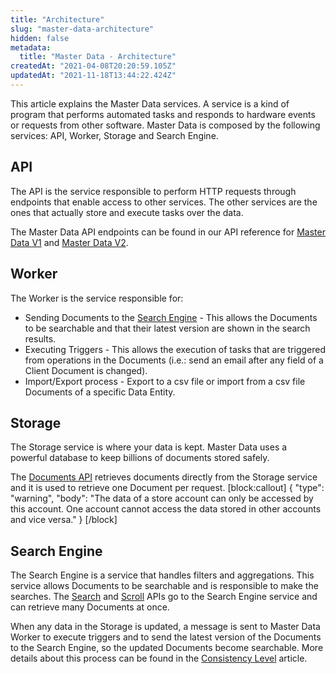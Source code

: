 ```yaml
---
title: "Architecture"
slug: "master-data-architecture"
hidden: false
metadata: 
  title: "Master Data - Architecture"
createdAt: "2021-04-08T20:20:59.105Z"
updatedAt: "2021-11-18T13:44:22.424Z"
---
```

This article explains the Master Data services. A service is a kind of program that performs automated tasks and responds to hardware events or requests from other software. Master Data is composed by the following services: API, Worker, Storage and Search Engine.

## API

The API is the service responsible to perform HTTP requests through endpoints that enable access to other services. The other services are the ones that actually store and execute tasks over the data.

The Master Data API endpoints can be found in our API reference for [Master Data V1](ref:master-data-api-v1-overview) and [Master Data V2](ref:master-data-api-v2-overview).

## Worker

The Worker is the service responsible for:

- Sending Documents to the [Search Engine](#search-engine) - This allows the Documents to be searchable and that their latest version are shown in the search results.
- Executing Triggers - This allows the execution of tasks that are triggered from operations in the Documents (i.e.: send an email after any field of a Client Document is changed).
- Import/Export process - Export to a csv file or import from a csv file Documents of a specific Data Entity.

## Storage

The Storage service is where your data is kept. Master Data uses a powerful database to keep billions of documents stored safely.

The [Documents API](ref:documents) retrieves documents directly from the Storage service and it is used to retrieve one Document per request.
[block:callout]
{
  "type": "warning",
  "body": "The data of a store account can only be accessed by this account. One account cannot access the data stored in other accounts and vice versa."
}
[/block]
## Search Engine

The Search Engine is a service that handles filters and aggregations. This service allows Documents to be searchable and is responsible to make the searches. The [Search](ref:search-1) and [Scroll](ref:scroll-1) APIs go to the Search Engine service and can retrieve many Documents at once.

When any data in the Storage is updated, a message is sent to Master Data Worker to execute triggers and to send the latest version of the Documents to the Search Engine, so the updated Documents become searchable. More details about this process can be found in the [Consistency Level](doc:master-data-consistency-level) article.